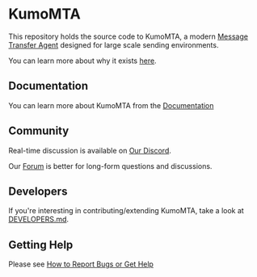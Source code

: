 # KumoMTA

This repository holds the source code to KumoMTA, a modern [Message Transfer
Agent](https://en.wikipedia.org/wiki/Message_transfer_agent) designed for large
scale sending environments.

You can learn more about why it exists [here](https://docs.kumomta.com/userguide/general/history/).

## Documentation

You can learn more about KumoMTA from the [Documentation](https://docs.kumomta.com/)

## Community

Real-time discussion is available on [Our Discord](https://kumomta.com/discord).

Our [Forum](https://forum.kumomta.com) is better for long-form questions and discussions.

## Developers

If you're interesting in contributing/extending KumoMTA, take a look at
[DEVELOPERS.md](DEVELOPERS.md).

## Getting Help

Please see [How to Report Bugs or Get Help](https://docs.kumomta.com/userguide/general/report/)
